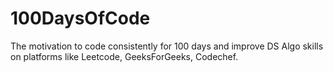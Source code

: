 # 100DaysOfCode
The motivation to code consistently for 100 days and improve DS Algo skills on platforms like Leetcode, GeeksForGeeks, Codechef.
